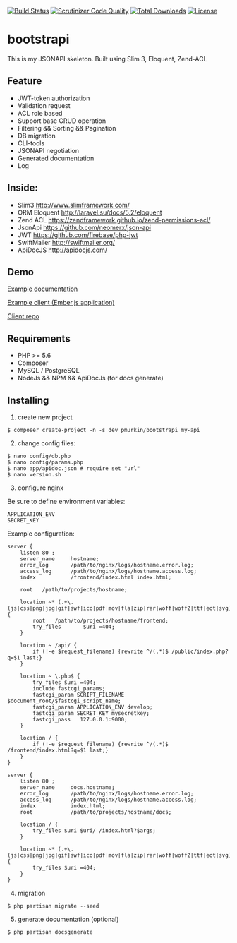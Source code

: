 [![Build Status](https://travis-ci.org/kot13/bootstrapi.svg?branch=master)](https://travis-ci.org/kot13/bootstrapi)
[![Scrutinizer Code Quality](https://scrutinizer-ci.com/g/kot13/bootstrapi/badges/quality-score.png?b=master)](https://scrutinizer-ci.com/g/kot13/bootstrapi/?branch=master)
[![Total Downloads](https://poser.pugx.org/pmurkin/bootstrapi/downloads)](https://packagist.org/packages/pmurkin/bootstrapi)
[![License](https://poser.pugx.org/pmurkin/bootstrapi/license)](https://packagist.org/packages/pmurkin/bootstrapi)

# bootstrapi
This is my JSONAPI skeleton. Built using Slim 3, Eloquent, Zend-ACL

## Feature
* JWT-token authorization
* Validation request
* ACL role based
* Support base CRUD operation
* Filtering && Sorting && Pagination
* DB migration
* CLI-tools
* JSONAPI negotiation
* Generated documentation
* Log

## Inside:
* Slim3 http://www.slimframework.com/
* ORM Eloquent http://laravel.su/docs/5.2/eloquent
* Zend ACL https://zendframework.github.io/zend-permissions-acl/
* JsonApi https://github.com/neomerx/json-api
* JWT https://github.com/firebase/php-jwt
* SwiftMailer http://swiftmailer.org/
* ApiDocJS http://apidocjs.com/

## Demo
[Example documentation](http://docs.bootstrapi.demostage.ru/)

[Example client (Ember.js application)](http://bootstrapi.demostage.ru/)

[Client repo](https://github.com/kot13/bootstrapi-client)

## Requirements
* PHP >= 5.6
* Composer
* MySQL / PostgreSQL
* NodeJs && NPM && ApiDocJs (for docs generate)

## Installing
1) create new project
```
$ composer create-project -n -s dev pmurkin/bootstrapi my-api
```

2) change config files:
```
$ nano config/db.php
$ nano config/params.php
$ nano app/apidoc.json # require set "url"
$ nano version.sh
```

3) configure nginx

Be sure to define environment variables:
```
APPLICATION_ENV
SECRET_KEY
```

Example configuration:
```
server {
    listen 80 ;
    server_name     hostname;
    error_log       /path/to/nginx/logs/hostname.error.log;
    access_log      /path/to/nginx/logs/hostname.access.log;
    index           /frontend/index.html index.html;

    root   /path/to/projects/hostname;

    location ~* (.+\.(js|css|png|jpg|gif|swf|ico|pdf|mov|fla|zip|rar|woff|woff2|ttf|eot|svg))$ {
        root   /path/to/projects/hostname/frontend;
        try_files       $uri =404;
    }

    location ~ /api/ {
        if (!-e $request_filename) {rewrite ^/(.*)$ /public/index.php?q=$1 last;}
    }

    location ~ \.php$ {
        try_files $uri =404;
        include fastcgi_params;
        fastcgi_param SCRIPT_FILENAME $document_root/$fastcgi_script_name;
        fastcgi_param APPLICATION_ENV develop;
        fastcgi_param SECRET_KEY mysecretkey;
        fastcgi_pass   127.0.0.1:9000;
    }

    location / {
        if (!-e $request_filename) {rewrite ^/(.*)$ /frontend/index.html?q=$1 last;}
    }
}

server {
    listen 80 ;
    server_name     docs.hostname;
    error_log       /path/to/nginx/logs/hostname.error.log;
    access_log      /path/to/nginx/logs/hostname.access.log;
    index           index.html;
    root            /path/to/projects/hostname/docs;

    location / {
        try_files $uri $uri/ /index.html?$args;
    }

    location ~* (.+\.(js|css|png|jpg|gif|swf|ico|pdf|mov|fla|zip|rar|woff|woff2|ttf|eot|svg))$ {
        try_files $uri =404;
    }
}
```

4) migration
```
$ php partisan migrate --seed
```

5) generate documentation (optional)
```
$ php partisan docsgenerate
```